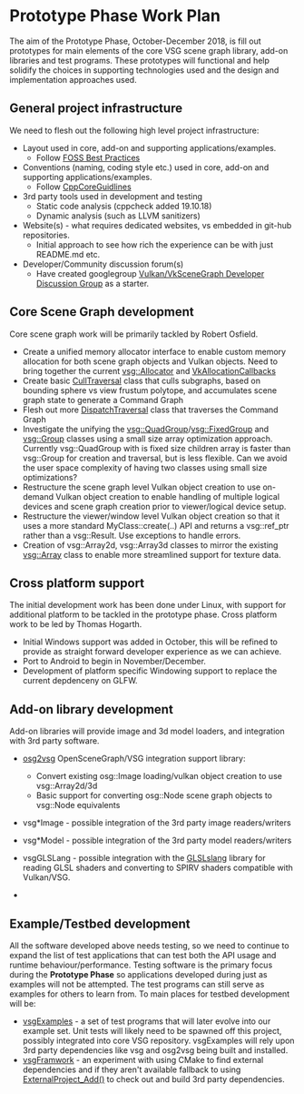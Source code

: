 # Prototype Phase Work Plan	
The aim of the Prototype Phase, October-December 2018, is fill out prototypes for main elements of the core VSG scene graph library, add-on libraries and test programs.  These prototypes will functional and help solidify the choices in supporting technologies used and the design and implementation approaches used.

## General project infrastructure

We need to flesh out the following high level project infrastructure:

* Layout used in core, add-on and supporting applications/examples.
	* Follow [FOSS Best Practices](https://github.com/coreinfrastructure/best-practices-badge/blob/master/doc/criteria.md)
* Conventions (naming, coding style etc.) used in core, add-on and supporting applications/examples.
    - Follow [CppCoreGuidlines](https://isocpp.github.io/CppCoreGuidelines/CppCoreGuidelines)
* 3rd party tools used in development and testing
	- Static code analysis (cppcheck added 19.10.18)
    - Dynamic analysis (such as LLVM sanitizers)
* Website(s) - what requires dedicated websites, vs embedded in git-hub repositories.
	- Initial approach to see how rich the experience can be with just README.md etc.
* Developer/Community discussion forum(s)
	- Have created googlegroup [Vulkan/VkSceneGraph Developer Discussion Group](https://groups.google.com/forum/#!forum/vsg-users) as a starter.

## Core Scene Graph development
Core scene graph work will be primarily tackled by Robert Osfield.

* Create a unified memory allocator interface to enable custom memory allocation for both scene graph objects and Vulkan objects.  Need to bring together the current [vsg::Allocator](../../include/vsg/core/Allocator.h) and [VkAllocationCallbacks](../../include/vsg/vk/AllocationCallback.h)
* Create basic [CullTraversal](../../include/traversal/CullTraversal.h) class that culls subgraphs, based on bounding sphere vs view frustum polytope, and accumulates scene graph state to generate a Command Graph
* Flesh out more [DispatchTraversal](../../include/traversals/DispatchTraversal.h) class that traverses the Command Graph
* Investigate the unifying the [vsg::QuadGroup](../../include/nodes/QuadGroup.h)/[vsg::FixedGroup](../../include/nodes/FixedGroup.h) and [vsg::Group](../../include/nodes/Group.h) classes using a small size array optimization approach.  Currently vsg::QuadGroup with is fixed size children array is faster than vsg::Group for creation and traversal, but is less flexible.  Can we avoid the user space complexity of having two classes using small size optimizations?
* Restructure the scene graph level Vulkan object creation to use on-demand Vulkan object creation to enable handling of multiple logical devices and scene graph creation prior to viewer/logical device setup.
* Restructure the viewer/window level Vulkan object creation so that it uses a more standard MyClass::create(..) API and returns a vsg::ref_ptr<MyClass> rather than a vsg::Result<MyClass>.  Use exceptions to handle errors.
* Creation of vsg::Array2d, vsg::Array3d classes to mirror the existing [vsg::Array](../../include/vsg/core/Array.h) class to enable more streamlined support for texture data.

## Cross platform support
The initial development work has been done under Linux, with support for additional platform to be tackled in the prototype phase.  Cross platform work to be led by Thomas Hogarth.

* Initial Windows support was added in October, this will be refined to provide as straight forward developer experience as we can achieve.
* Port to Android to begin in November/December.
* Development of platform specific Windowing support to replace the current depdenceny on GLFW.

## Add-on library development
Add-on libraries will provide image and 3d model loaders, and integration with 3rd party software.  

* [osg2vsg](https://github.com/robertosfield/osg2vsg) OpenSceneGraph/VSG integration support library: 
	* Convert existing osg::Image loading/vulkan object creation to use vsg::Array2d/3d
	* Basic support for converting osg::Node scene graph objects to vsg::Node equivalents
	
* vsg*Image - possible integration of the 3rd party image readers/writers
* vsg*Model - possible integration of the 3rd party model readers/writers
* vsgGLSLang - possible integration with the [GLSLslang](https://github.com/KhronosGroup/glslang) library for reading GLSL shaders and converting to SPIRV shaders compatible with Vulkan/VSG.
* 
## Example/Testbed development
All the software developed above needs testing, so we need to continue to expand the list of test applications that can test both the API usage and runtime behaviour/performance. Testing software is the primary focus during the **Prototype Phase** so applications developed during just as examples will not be attempted.  The test programs can still serve as examples for others to learn from. To main places for testbed development will be:
* [vsgExamples](https://github.com/robertosfield/vsgExamples) - a set of test programs that will later evolve into our example set. Unit tests will likely need to be spawned off this project, possibly integrated into core VSG repository.  vsgExamples will rely upon 3rd party dependencies like vsg and osg2vsg being built and installed.
* [vsgFramwork](https://github.com/robertosfield/vsgFramework) - an experiment with using CMake to find external dependencies and if they aren't available fallback to using  [ExternalProject_Add()](https://cmake.org/cmake/help/latest/module/ExternalProject.html) to check out and build 3rd party dependencies.